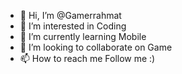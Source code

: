 - 👋 Hi, I’m @Gamerrahmat
- 👀 I’m interested in Coding
- 🌱 I’m currently learning Mobile
- 💞️ I’m looking to collaborate on Game
- 📫 How to reach me Follow me :)

<!---
Gamerrahmat/Gamerrahmat is a ✨ special ✨ repository because its `README.md` (this file) appears on your GitHub profile.
You can click the Preview link to take a look at your changes.
--->
